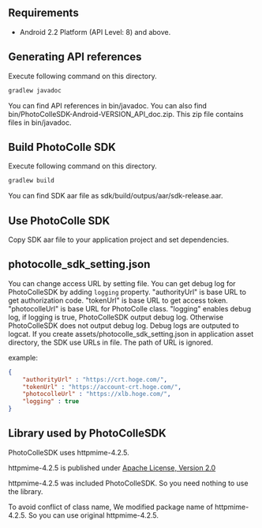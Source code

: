 ## Requirements

  * Android 2.2 Platform (API Level: 8) and above.

## Generating API references

Execute following command on this directory.

```sh
gradlew javadoc
```

You can find API references in bin/javadoc. You can also find
bin/PhotoColleSDK-Android-VERSION_API_doc.zip. This zip file contains
files in bin/javadoc.


## Build PhotoColle SDK

Execute following command on this directory.

```sh
gradlew build
```

You can find SDK aar file as sdk/build/outpus/aar/sdk-release.aar.

## Use PhotoColle SDK

Copy SDK aar file to your application project and set dependencies.

## photocolle\_sdk\_setting.json

You can change access URL by setting file.
You can get debug log for PhotoColleSDK by adding ```logging``` property.
"authorityUrl" is base URL to get authorization code.
"tokenUrl" is base URL to get access token.
"photocolleUrl" is base URL for PhotoColle class.
"logging" enables debug log, if logging is true, PhotoColleSDK output debug
log. Otherwise PhotoColleSDK does not output debug log. Debug logs are outputed
to logcat.
If you create assets/photocolle_sdk_setting.json in application asset directory,
the SDK use URLs in file.
The path of URL is ignored. 

example:

```json
{
    "authorityUrl" : "https://crt.hoge.com/",
    "tokenUrl" : "https://account-crt.hoge.com/",
    "photocolleUrl" : "https://xlb.hoge.com/",
    "logging" : true
}
```

## Library used by PhotoColleSDK

PhotoColleSDK uses httpmime-4.2.5.

httpmime-4.2.5 is published under [Apache License, Version
2.0](http://www.apache.org/licenses/LICENSE-2.0)

httpmime-4.2.5 was included PhotoColleSDK. So you need nothing to use
the library.

To avoid conflict of class name, We modified package name of httpmime-4.2.5.
So you can use original httpmime-4.2.5.
